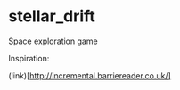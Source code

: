 # stellar_drift
Space exploration game

Inspiration:

(link)[http://incremental.barriereader.co.uk/]
